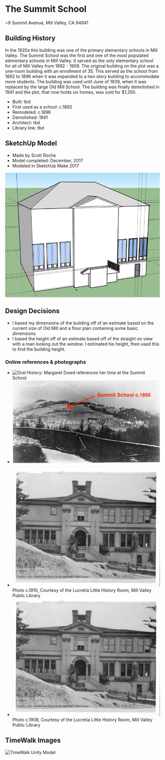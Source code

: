 # The Summit School
~9 Summit Avenue, Mill Valley, CA 94941

## Building History

In the 1920s this building was one of the primary elementary schools in Mill Valley. The Summit School was the first and one of the most populated elementary schools in Mill Valley. It served as the only elementary school for all of Mill Valley from 1892 - 1908. The original building on the plot was a one-room building with an enrollment of 35. This served as the school from 1892 to 1896 when it was expanded to a two story building to accommodate more students. The building was used until June of 1939, when it was replaced by the large Old Mill School. The building was finally demolished in 1941 and the plot, that now holds six homes, was sold for $1,350.

- Built: tbd
- First used as a school: c.1892
- Remodeled: c.1896
- Demolished: 1941
- Architect: tbd
- Library link: tbd

## SketchUp Model

- Made by Scott Roche
- Model completed: December, 2017
- Modeled in SketchUp Make 2017

![SketchUp Make 2017 model screenshot](https://github.com/TimeWalkOrg/building-mill-valley-ca-summit-school/blob/master/summit-school-1920.jpg)

## Design Decisions
- I based my dimensions of the building off of an estimate based on the current size of Old Mill and a floor plan containing some basic dimensions
- I based the height off of an estimate based off of the straight on view with a man looking out the window. I estimated his height, then used this to find the building height.

### Online references & photographs
* ![Oral History: Margaret Dowd](http://millvalley.pastperfectonline.com/archive/22CF0E22-06CE-4FFC-AE9F-219091428009) references her time at the Summit School
* ![Image from 1895](https://github.com/TimeWalkOrg/building-mill-valley-ca-summit-school/blob/master/summit-school-mvu3077.jpg)
- ![Photo c.1910](https://github.com/TimeWalkOrg/building-mill-valley-ca-summit-school/blob/master/summit-school-c1910-MVU1390.jpg) Photo c.1910, Courtesy of the Lucretia Little History Room, Mill Valley Public Library 
- ![Photo c.1908](https://github.com/TimeWalkOrg/building-mill-valley-ca-summit-school/blob/master/summit-school-c1910-MVU1390.jpg)Photo c.1908, Courtesy of the Lucretia Little History Room, Mill Valley Public Library 

## TimeWalk Images
![TimeWalk Unity Model](tbd)
